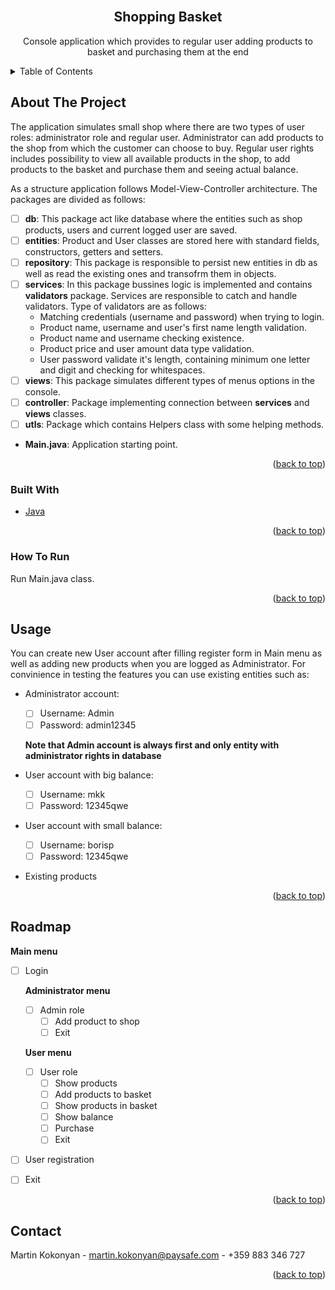 <div id="top"></div>


<br />
<div align="center">

<h2 align="center">Shopping Basket</h2>
<p>Console application which provides to regular user adding products to basket and purchasing them at the end </p>

</div>



<details>
  <summary>Table of Contents</summary>
  <ol>
    <li>
      <a href="#about-the-project">About The Project</a>
      <ul>
        <li><a href="#built-with">Built With</a></li>
      </ul>
    </li>
    <li>
      <a href="#getting-started">Getting Started</a>
      <ul>
        <li><a href="#how-to-run">How To Run</a></li>
      </ul>
    </li>
    <li><a href="#usage">Usage</a></li>
    <li><a href="#roadmap">Roadmap</a></li>
    <li><a href="#contact">Contact</a></li>
  </ol>
</details>


## About The Project

The application simulates small shop where there are two types of user roles: administrator role and regular user. Administrator can add products to the shop from which the customer can choose to buy. Regular user rights includes possibility to view all available products in the shop, to add products to the basket and purchase them and seeing actual balance.

As a structure application follows Model-View-Controller architecture. The packages are divided as follows:
- [ ] <strong>db</strong>: This package act like database where the entities such as shop products, users and current logged user are saved.
- [ ] <strong>entities</strong>: Product and User classes are stored here with standard fields, constructors, getters and setters.
- [ ] <strong>repository</strong>: This package is responsible to persist new entities in db as well as read the existing ones and transofrm them in objects.
- [ ] <strong>services</strong>: In this package bussines logic is implemented and contains <strong>validators</strong> package. Services are responsible to catch and handle validators. Type of validators are as follows: 
    * Matching credentials (username and password) when trying to login.
    * Product name, username and user's first name length validation. 
    * Product name and username checking existence. 
    * Product price and user amount data type validation.
    * User password validate it's length, containing minimum one letter and digit and checking for whitespaces.
- [ ] <strong>views</strong>: This package simulates different types of menus options in the console.
- [ ] <strong>controller</strong>: Package implementing connection between <strong>services</strong> and <strong>views</strong> classes.
- [ ] <strong>utls</strong>: Package which contains Helpers class with some helping methods.

-  <strong>Main.java</strong>: Application starting point.





<p align="right">(<a href="#top">back to top</a>)</p>



### Built With

* [Java](https://www.java.com/)

<p align="right">(<a href="#top">back to top</a>)</p>


### How To Run

Run Main.java class.

<p align="right">(<a href="#top">back to top</a>)</p>



<!-- USAGE EXAMPLES -->
## Usage

You can create new User account after filling register form in Main menu as well as adding new products when you are logged as Administrator.
For convinience in testing the features you can use existing entities such as:
 * Administrator account: 
    - [ ] Username: Admin
    - [ ] Password: admin12345
   
    <p>
    <strong> Note that Admin account is always first and only entity with administrator rights in database </strong> 
    </p>

  * User account with big balance: 
    - [ ] Username: mkk
    - [ ] Password: 12345qwe

  * User account with small balance: 
    - [ ] Username: borisp
    - [ ] Password: 12345qwe
  
  * Existing products

<p align="right">(<a href="#top">back to top</a>)</p>




## Roadmap

<strong>Main menu</strong>
- [ ] Login
   
    <strong>Administrator menu</strong>
    - [ ] Admin role
        - [ ] Add product to shop    
        - [ ] Exit  
   
    <strong>User menu</strong>
    - [ ] User role
        - [ ] Show products   
        - [ ] Add products to basket  
        - [ ] Show products in basket  
        - [ ] Show balance
        - [ ] Purchase    
        - [ ] Exit  

- [ ] User registration 
- [ ] Exit

 

<p align="right">(<a href="#top">back to top</a>)</p>


## Contact

Martin Kokonyan - martin.kokonyan@paysafe.com - +359 883 346 727



<p align="right">(<a href="#top">back to top</a>)</p>

